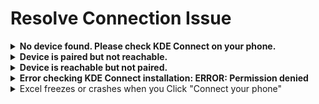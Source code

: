 # Resolve Connection Issue

<details>

<summary><strong>No device found. Please check KDE Connect on your phone.</strong></summary>

This means your phone is not detected at all. Most of the time, KDE Connect isn’t running on the phone, or the phone is on a different network.

**✅ Steps to fix:**

1. **Make sure KDE Connect is installed on your phone**\
   If it’s not installed, download it from the Play Store and open the app.
2. **Connect both devices to the same Wi-Fi**\
   Mobile data won't work. Your phone and computer must be on the same Wi-Fi network.
3. **Open KDE Connect on your phone**\
   Once open, it should start scanning for nearby devices.
4.  **Click "Refresh Devices" in KDE Connect Desktop**\
    Your phone should now appear in the list.\


    <figure><img src="../.gitbook/assets/image (7).png" alt=""><figcaption></figcaption></figure>

    <figure><img src="../.gitbook/assets/image (8).png" alt=""><figcaption></figcaption></figure>
5. **Pair your devices**
   * Select your phone on the left panel and click **Pair**
   *   On your phone, tap **Accept** when the request appears\


       <figure><img src="../.gitbook/assets/image (9).png" alt=""><figcaption></figcaption></figure>

You should now see **Device trusted and connected** in KDE Connect. Go back to Excel and click **Connect Your Phone** to confirm everything works.\


<figure><img src="../.gitbook/assets/image (10).png" alt=""><figcaption></figcaption></figure>

{% hint style="warning" %}
If you’ve done all the steps above and your phone still isn’t found, there may be an issue with your KDE Connect installation. Please run the KDE Connect Diagnostic Tool to check what’s going wrong:\
[run-kde-connect-diagnostic-tool.md](run-kde-connect-diagnostic-tool.md "mention")

Once you’ve run the tool, email me the logfile. The video on the page shows exactly how to do this.
{% endhint %}

</details>

<details>

<summary><strong>Device is paired but not reachable.</strong></summary>

This usually means the KDE Connect app on your phone has stopped running or cannot be reached.

**✅ Steps to fix:**

1. **Check if KDE Connect is running**\
   Open the KDE Connect app on your phone. If it’s not running, start it manually.
2. **Disable battery-saving mode**\
   Battery optimization can stop background apps like KDE Connect. In your phone settings, exclude KDE Connect from battery-saving features. [Learn how to disable it here.](../how-to-disable-battery-saving-for-kde-connect.md)
3. **Make sure both devices are on the same Wi-Fi**\
   Your phone and your computer must be connected to the same Wi-Fi network. Mobile data won’t work.

After doing the steps above, click the **Test Connection** button to check if your phone is now reachable.

<figure><img src="../.gitbook/assets/image (1) (1) (1).png" alt=""><figcaption></figcaption></figure>

</details>

<details>

<summary><strong>Device is reachable but not paired.</strong></summary>

KDE Connect sees your device, so both the phone and computer are on the same Wi-Fi and have KDE Connect installed. The only thing missing is permission to let them talk to each other — pairing.

**✅ Steps to fix:**

1.  **Open KDE Connect on your computer**\
    Your phone should show up as available. Select it and click the **Pair** button.\


    <figure><img src="../.gitbook/assets/image (2) (1).png" alt=""><figcaption></figcaption></figure>
2. **Check your phone**\
   You’ll get a pairing request in the KDE Connect app. Tap **Accept** to confirm.\
   ![](<../.gitbook/assets/image (3).png>)
3.  **Connection confirmed**\
    After pairing, the status should change to **Device trusted and connected** on the desktop app.\


    <figure><img src="../.gitbook/assets/image (4).png" alt=""><figcaption></figcaption></figure>

Now go back to Excel and click **Test Connection** to confirm everything is working.

<figure><img src="../.gitbook/assets/image (6).png" alt=""><figcaption></figcaption></figure>

</details>

<details>

<summary><strong>Error checking KDE Connect installation: ERROR: Permission denied</strong></summary>

This error usually means your antivirus or **firewall is blocking QuickText**.

Some antivirus or firewall tools can falsely flag QuickText as a risk, even though there is nothing harmful inside. Well-known programs like Kaspersky and Windows Defender show it as safe.\
See more details here: [Antivirus or Firewall Warning / False Positive](https://docs.pythonandvba.com/quicktext/troubleshooting/antivirus-or-firewall-warning-false-positive)

**What you can do:**

* Temporarily turn off your antivirus or firewall and run QuickText again.
* Or, add QuickText as an exception (whitelist it) in your antivirus or firewall settings.

{% hint style="info" %}
If this solves the issue, please [send me a quick email (contact@pythonandvba.com)](mailto:contact@pythonandvba.com?subject=QuickText%20-%20Antivirus%20False%20Positive\&body=Hi%20Sven%2C%0A%0AI%20ran%20into%20a%20'Permission%20denied'%20error%20and%20found%20out%20it%20was%20my%20antivirus%20or%20firewall.%20I%20wanted%20to%20let%20you%20know%20I%20am%20using%20%5Bname%20of%20antivirus%2Ffirewall%5D.%0A%0AThanks%2C%0A%5Byour%20name%5D) and let me know which antivirus or firewall software you are using. I’ll reach out to them to fix the false positive, so you (and others) won’t need to whitelist QuickText in the future.
{% endhint %}

</details>

<details>

<summary>Excel freezes or crashes when you Click "Connect your phone"</summary>

If you click the "Connect your phone" button in QuickText and Excel just freezes or crashes, here’s what’s likely going on and what you can do to fix it.

#### What’s the problem?

When you hit "Connect your phone," QuickText tries to run a few commands in the background to check your KDE Connect connection. Some antivirus or firewall tools block these commands, which causes QuickText to hang. Sometimes, Excel might crash or stay stuck.

#### Why does this happen?

QuickText uses VBA macros and small scripts in the background to talk to your phone and send messages. Many antivirus programs don’t like files that automate tasks or open the command prompt, even if the file is safe. This is common with any automation tool that works with Excel.

#### What should you do?

1. **Temporarily turn off your antivirus or firewall.**\
   Try the "Connect your phone" button again. If it works, you know your security software is blocking QuickText.
2. **Add QuickText to your antivirus or firewall’s whitelist (exceptions).**\
   Look up how to add a file or folder to your security tool’s exceptions list. Once added, turn your antivirus or firewall back on.
3. **Still stuck?**\
   [Click here to email me your antivirus or firewall name](https://app.gitbook.com/u/FP09XfZGEvclVenvINFc9AUv2W22)\
   I’ll try to contact the company and get QuickText whitelisted.

#### Is QuickText safe?

Yes. I check QuickText daily on VirusTotal. Big antivirus tools like Kaspersky and Windows Defender show it as clean. Sometimes, a smaller antivirus will flag it. When that happens, I send a report to the vendor. If they don’t reply, the warning might stay for a while.

If you want to see the VirusTotal results, check here: [antivirus-or-firewall-warning-false-positive.md](antivirus-or-firewall-warning-false-positive.md "mention")\


</details>

